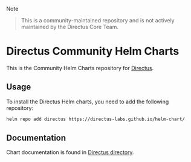 > [!NOTE]  

> This is a community-maintained repository and is not actively maintained by the Directus Core Team.

# Directus Community Helm Charts

This is the Community Helm Charts repository for [Directus](https://directus.io/).

## Usage

To install the Directus Helm charts, you need to add the following repository:

```sh
helm repo add directus https://directus-labs.github.io/helm-chart/
```

## Documentation

Chart documentation is found in [Directus directory](charts/directus/README.md).
